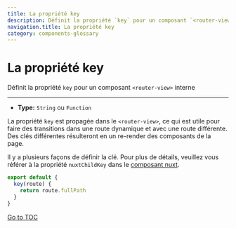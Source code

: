 ```yaml
---
title: La propriété key
description: Définit la propriété `key` pour un composant `<router-view>` interne
navigation.title: La propriété key
category: components-glossary
---
```

# La propriété key

Définit la propriété `key` pour un composant `<router-view>` interne

---

- **Type:** `String` ou `Function`

La propriété `key` est propagée dans le `<router-view>`, ce qui est utile pour faire des transitions dans une route dynamique et avec une route différente. Des clés différentes résulteront en un re-render des composants de la page.

Il y a plusieurs façons de définir la clé. Pour plus de détails, veuillez vous référer à la propriété `nuxtChildKey` dans le [composant nuxt](./features/nuxt-components).

```js
export default {
  key(route) {
    return route.fullPath
  }
}
```
<span style='float: footnote;'><a href="../index.html#toc">Go to TOC</a></span>

